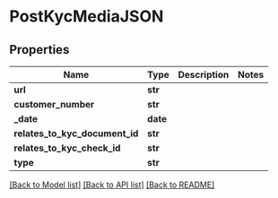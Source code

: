 # PostKycMediaJSON

## Properties
Name | Type | Description | Notes
------------ | ------------- | ------------- | -------------
**url** | **str** |  | 
**customer_number** | **str** |  | 
**_date** | **date** |  | 
**relates_to_kyc_document_id** | **str** |  | 
**relates_to_kyc_check_id** | **str** |  | 
**type** | **str** |  | 

[[Back to Model list]](../README.md#documentation-for-models) [[Back to API list]](../README.md#documentation-for-api-endpoints) [[Back to README]](../README.md)


